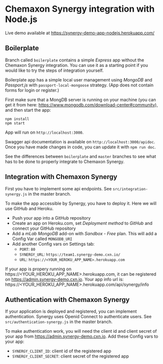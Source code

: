 # Chemaxon Synergy integration with Node.js

Live demo available at https://synergy-demo-app-nodejs.herokuapp.com/

## Boilerplate

Branch called `boilerplate` contains a simple _Express_ app 
without the Chemaxon Synergy integration. You can use it as a starting point
if you would like to try the steps of integration yourself.

Boilerplate app has a simple local user management using 
_MongoDB_ and _Passport.js_ with `passport-local-mongoose` strategy.
(App does not contain forms for login or register.)

First make sure that a MongDB server is running on your machine
(you can get it from here: 
https://www.mongodb.com/download-center#community),
and then start the app: 
```
npm install
npm start
```

App will run on `http://localhost:3000`. 

Swagger api documentation is available on `http://localhost:3000/apidoc`.
Once you have made changes in code, you can update it with `npm run doc`.

See the differences between `boilerplate` and `master` branches to see
what has to be done to properly integrate to Chemaxon Synergy.

## Integration with Chemaxon Synergy

First you have to implement some api endpoints. 
See `src/integration-synergy.js` in the master branch.

To make the app accessible by Synergy, you have to deploy it. 
Here we will use GitHub and Heroku.

 * Push your app into a GitHub repository
 * Create an app on Heroku.com, set _Deployment method_ to _GitHub_ 
   and connect your GitHub repository
 * Add a _mLab MongoDB_ add-on with _Sandbox - Free_ plan. 
   This will add a Config Var called `MONGODB_URI`
 * Add another Config vars on Settings tab:
   - `PORT`: `80`
   - `SYNERGY_URL`: `https://team1.synergy-demo.cxn.io/`
   - `URL`: `https://<YOUR_HEROKU_APP_NAME>.herokuapp.com`

If your app is propery running on
https://<YOUR_HEROKU_APP_NAME>.herokuapp.com, it can be registered on
https://admin.synergy-demo.cxn.io. Your app info url is: 
https://<YOUR_HEROKU_APP_NAME>.herokuapp.com/api/synergy/info

## Authentication with Chemaxon Synergy

If your application is deployed and registered, you can implement 
authentication. Synergy uses Openid Connect to authenticate users.
See `src/authentication-synergy.js` in the master branch.

To make authentication work, you will need the client id and
client secret of your app from 
https://admin.synergy-demo.cxn.io. Add these Config vars to your app:
   - `SYNERGY_CLIENT_ID`: client id of the registered app
   - `SYNERGY_CLIENT_SECRET`: client secret of the registered app
